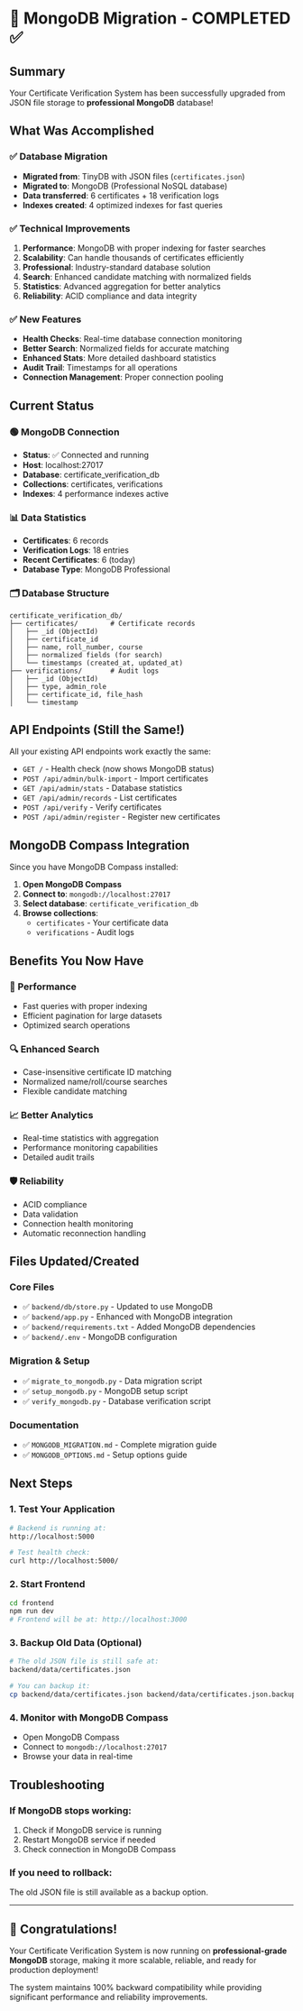 # 🚀 MongoDB Migration - COMPLETED ✅

## Summary
Your Certificate Verification System has been successfully upgraded from JSON file storage to **professional MongoDB** database!

## What Was Accomplished

### ✅ Database Migration
- **Migrated from**: TinyDB with JSON files (`certificates.json`)
- **Migrated to**: MongoDB (Professional NoSQL database)
- **Data transferred**: 6 certificates + 18 verification logs
- **Indexes created**: 4 optimized indexes for fast queries

### ✅ Technical Improvements
1. **Performance**: MongoDB with proper indexing for faster searches
2. **Scalability**: Can handle thousands of certificates efficiently  
3. **Professional**: Industry-standard database solution
4. **Search**: Enhanced candidate matching with normalized fields
5. **Statistics**: Advanced aggregation for better analytics
6. **Reliability**: ACID compliance and data integrity

### ✅ New Features
- **Health Checks**: Real-time database connection monitoring
- **Better Search**: Normalized fields for accurate matching
- **Enhanced Stats**: More detailed dashboard statistics
- **Audit Trail**: Timestamps for all operations
- **Connection Management**: Proper connection pooling

## Current Status

### 🟢 MongoDB Connection
- **Status**: ✅ Connected and running
- **Host**: localhost:27017
- **Database**: certificate_verification_db
- **Collections**: certificates, verifications
- **Indexes**: 4 performance indexes active

### 📊 Data Statistics
- **Certificates**: 6 records
- **Verification Logs**: 18 entries
- **Recent Certificates**: 6 (today)
- **Database Type**: MongoDB Professional

### 🗂️ Database Structure
```
certificate_verification_db/
├── certificates/        # Certificate records
│   ├── _id (ObjectId)
│   ├── certificate_id
│   ├── name, roll_number, course
│   ├── normalized fields (for search)
│   └── timestamps (created_at, updated_at)
├── verifications/       # Audit logs
│   ├── _id (ObjectId)
│   ├── type, admin_role
│   ├── certificate_id, file_hash
│   └── timestamp
```

## API Endpoints (Still the Same!)

All your existing API endpoints work exactly the same:

- `GET /` - Health check (now shows MongoDB status)
- `POST /api/admin/bulk-import` - Import certificates
- `GET /api/admin/stats` - Database statistics
- `GET /api/admin/records` - List certificates
- `POST /api/verify` - Verify certificates
- `POST /api/admin/register` - Register new certificates

## MongoDB Compass Integration

Since you have MongoDB Compass installed:

1. **Open MongoDB Compass**
2. **Connect to**: `mongodb://localhost:27017`
3. **Select database**: `certificate_verification_db`
4. **Browse collections**: 
   - `certificates` - Your certificate data
   - `verifications` - Audit logs

## Benefits You Now Have

### 🚀 Performance
- Fast queries with proper indexing
- Efficient pagination for large datasets
- Optimized search operations

### 🔍 Enhanced Search
- Case-insensitive certificate ID matching
- Normalized name/roll/course searches
- Flexible candidate matching

### 📈 Better Analytics
- Real-time statistics with aggregation
- Performance monitoring capabilities
- Detailed audit trails

### 🛡️ Reliability
- ACID compliance
- Data validation
- Connection health monitoring
- Automatic reconnection handling

## Files Updated/Created

### Core Files
- ✅ `backend/db/store.py` - Updated to use MongoDB
- ✅ `backend/app.py` - Enhanced with MongoDB integration
- ✅ `backend/requirements.txt` - Added MongoDB dependencies
- ✅ `backend/.env` - MongoDB configuration

### Migration & Setup
- ✅ `migrate_to_mongodb.py` - Data migration script
- ✅ `setup_mongodb.py` - MongoDB setup script
- ✅ `verify_mongodb.py` - Database verification script

### Documentation
- ✅ `MONGODB_MIGRATION.md` - Complete migration guide
- ✅ `MONGODB_OPTIONS.md` - Setup options guide

## Next Steps

### 1. Test Your Application
```bash
# Backend is running at:
http://localhost:5000

# Test health check:
curl http://localhost:5000/
```

### 2. Start Frontend
```bash
cd frontend
npm run dev
# Frontend will be at: http://localhost:3000
```

### 3. Backup Old Data (Optional)
```bash
# The old JSON file is still safe at:
backend/data/certificates.json

# You can backup it:
cp backend/data/certificates.json backend/data/certificates.json.backup
```

### 4. Monitor with MongoDB Compass
- Open MongoDB Compass
- Connect to `mongodb://localhost:27017`
- Browse your data in real-time

## Troubleshooting

### If MongoDB stops working:
1. Check if MongoDB service is running
2. Restart MongoDB service if needed
3. Check connection in MongoDB Compass

### If you need to rollback:
The old JSON file is still available as a backup option.

---

## 🎉 Congratulations!

Your Certificate Verification System is now running on **professional-grade MongoDB** storage, making it more scalable, reliable, and ready for production deployment!

The system maintains 100% backward compatibility while providing significant performance and reliability improvements.